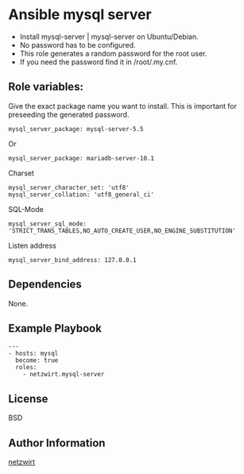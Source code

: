 

# Ansible mysql server

- Install mysql-server | mysql-server on Ubuntu/Debian. 
- No password has to be configured. 
- This role generates a random password for the root user.
- If you need the password find it in /root/.my.cnf.


## Role variables:

Give the exact package name you want to install. 
This is important for preseeding the generated password.

    mysql_server_package: mysql-server-5.5
    
Or

	mysql_server_package: mariadb-server-10.1

Charset

	mysql_server_character_set: 'utf8'
	mysql_server_collation: 'utf8_general_ci'

SQL-Mode
	
	mysql_server_sql_mode: 'STRICT_TRANS_TABLES,NO_AUTO_CREATE_USER,NO_ENGINE_SUBSTITUTION'
	
Listen address

	mysql_server_bind_address: 127.0.0.1


## Dependencies

None.


## Example Playbook

    ---  
    - hosts: mysql
      become: true
      roles:
        - netzwirt.mysql-server


## License

BSD


## Author Information

[netzwirt](https://github.com/netzwirt)
